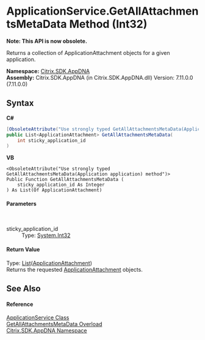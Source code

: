 # ApplicationService.GetAllAttachmentsMetaData Method (Int32)
 

**Note: This API is now obsolete.**

Returns a collection of ApplicationAttachment objects for a given application.

**Namespace:**&nbsp;[Citrix.SDK.AppDNA](index.md)<br />**Assembly:**&nbsp;Citrix.SDK.AppDNA (in Citrix.SDK.AppDNA.dll) Version: 7.11.0.0 (7.11.0.0)

## Syntax

**C#**
```csharp
[ObsoleteAttribute("Use strongly typed GetAllAttachmentsMetaData(Application application) method")]
public List<ApplicationAttachment> GetAllAttachmentsMetaData(
	int sticky_application_id
)
```

**VB**
```vbnet
<ObsoleteAttribute("Use strongly typed GetAllAttachmentsMetaData(Application application) method")>
Public Function GetAllAttachmentsMetaData ( 
	sticky_application_id As Integer
) As List(Of ApplicationAttachment)
```


#### Parameters
&nbsp;<dl><dt>sticky_application_id</dt><dd>Type: <a href="http://msdn2.microsoft.com/en-us/library/td2s409d" target="_blank">System.Int32</a><br /></dd></dl>

#### Return Value
Type: <a href="http://msdn2.microsoft.com/en-us/library/6sh2ey19" target="_blank">List</a>(<a href="ee0d5e37-cd2e-b156-9b78-39357c491240">ApplicationAttachment</a>)<br />Returns the requested <a href="ee0d5e37-cd2e-b156-9b78-39357c491240">ApplicationAttachment</a> objects.

## See Also


#### Reference
<a href="4190f2b6-31d1-9744-132e-b12e165db1a3">ApplicationService Class</a><br /><a href="cb11dc88-2c37-3040-725a-a877d91bb992">GetAllAttachmentsMetaData Overload</a><br /><a href="fe2d265b-410b-8b11-1eb4-a790e0b062bf">Citrix.SDK.AppDNA Namespace</a><br />